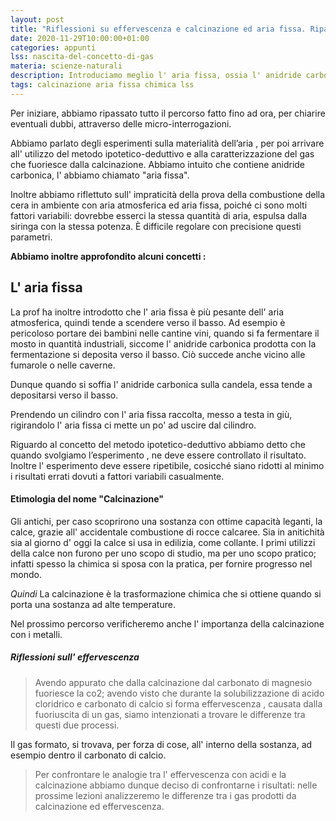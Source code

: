 ```yaml
---
layout: post
title: "Riflessioni su effervescenza e calcinazione ed aria fissa. Ripasso generale"
date: 2020-11-29T10:00:00+01:00
categories: appunti
lss: nascita-del-concetto-di-gas
materia: scienze-naturali
description: Introduciamo meglio l' aria fissa, ossia l' anidride carbonica prodotta nel processo di calcinazione, di cui scopriremo le prime tracce. Inoltre, dopo una discussione collettiva, definiamo alcune analogie tra effervescenza e calcinazione
tags: calcinazione aria fissa chimica lss
---
```


Per iniziare, abbiamo ripassato tutto il percorso fatto fino ad ora, per chiarire eventuali dubbi, attraverso delle micro-interrogazioni.

Abbiamo parlato degli esperimenti sulla materialità dell’aria , per poi arrivare all' utilizzo del metodo ipotetico-deduttivo e alla caratterizzazione del gas che fuoriesce dalla calcinazione. Abbiamo intuito che contiene anidride carbonica, l' abbiamo chiamato "aria fissa".

Inoltre abbiamo riflettuto sull' impraticità della prova della combustione della cera in ambiente con aria atmosferica ed aria fissa, poiché ci sono molti fattori variabili: dovrebbe esserci la stessa quantità di aria, espulsa dalla siringa con la stessa potenza. È difficile regolare con precisione questi parametri.

**Abbiamo inoltre approfondito alcuni concetti :**

## L' aria fissa

La prof ha inoltre introdotto che l' aria fissa è più pesante dell' aria atmosferica, quindi tende a scendere verso il basso. Ad esempio è pericoloso portare dei bambini nelle cantine vini,  quando si fa fermentare il mosto in quantità industriali, siccome l' anidride carbonica prodotta con la fermentazione si deposita verso il basso.  Ciò succede anche vicino alle fumarole o nelle caverne. 

Dunque quando si soffia l' anidride carbonica sulla candela, essa tende a depositarsi verso il basso.

Prendendo un cilindro con l' aria fissa raccolta, messo a testa in giù, rigirandolo l' aria fissa ci mette un po' ad uscire dal cilindro.

Riguardo al concetto del metodo ipotetico-deduttivo abbiamo detto che quando svolgiamo l’esperimento  , ne deve essere controllato il risultato. Inoltre l' esperimento deve essere ripetibile, cosicché siano ridotti al minimo i risultati errati dovuti a fattori variabili casualmente.

#### Etimologia del nome "Calcinazione"

Gli antichi, per caso scoprirono una sostanza con ottime capacità leganti, la calce, grazie all' accidentale combustione di rocce calcaree. Sia in anitichità sia al giorno d' oggi la calce si usa in edilizia, come collante. I primi utilizzi della calce non furono per uno scopo di studio, ma per uno scopo pratico; infatti spesso la chimica si sposa con la pratica, per fornire progresso nel mondo.

_Quindi_ La calcinazione è la trasformazione chimica che si ottiene quando si porta una sostanza ad alte temperature.

Nel prossimo percorso verificheremo anche l' importanza della calcinazione con i metalli.

##### Riflessioni sull' effervescenza

>Avendo appurato che dalla calcinazione dal carbonato di magnesio fuoriesce la co2; avendo visto che durante la solubilizzazione di acido cloridrico e carbonato di calcio si forma effervescenza , causata dalla fuoriuscita di un gas, siamo intenzionati a trovare le differenze tra questi due processi.

Il gas formato, si trovava, per forza di cose, all' interno della sostanza, ad esempio dentro il carbonato di calcio.

>Per confrontare le analogie tra l' effervescenza con acidi e la calcinazione abbiamo dunque deciso di confrontarne i risultati: nelle prossime lezioni analizzeremo le differenze tra i gas prodotti da calcinazione ed effervescenza.

